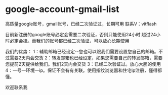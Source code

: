 # google-account-gmail-list
高质量google账号，gmail账号，已经二次验证过，长期可用
联系V：vitflash

目前新注册的google账号必定会需要二次验证，否则只能使用24小时
超过24小时必定会挂。而我们的账号都已经二次验证，可以放心长期使用

我们的优势：
1：辅助邮箱已经设定--您也可以跟我们需要设置您自己的邮箱。不过需要2天内会交货
2：转发邮箱也已经设定，如果您需要自己的转发邮箱，需要您提前2天提供给我们。我们2天内会交货
3：已经二次验证过。放心大胆的使用
4：一号一环境一ip。保证不会有有关联。使用指纹浏览器和住宅ip注册，懂得都懂。

欢迎联系我
